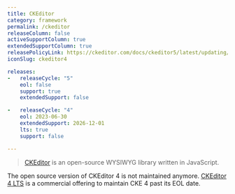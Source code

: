 ```yaml
---
title: CKEditor
category: framework
permalink: /ckeditor
releaseColumn: false
activeSupportColumn: true
extendedSupportColumn: true
releasePolicyLink: https://ckeditor.com/docs/ckeditor5/latest/updating/versioning-policy.html
iconSlug: ckeditor4

releases:
-   releaseCycle: "5"
    eol: false
    support: true
    extendedSupport: false

-   releaseCycle: "4"
    eol: 2023-06-30
    extendedSupport: 2026-12-01
    lts: true
    support: false

---
```


> [CKEditor](https://ckeditor.com/) is an open-source WYSIWYG library written in JavaScript.

The open source version of CKEditor 4 is not maintained anymore.
[CKEditor 4 LTS](https://ckeditor.com/ckeditor-4-support/) is a commercial offering to maintain CKE 4 past its EOL date.
